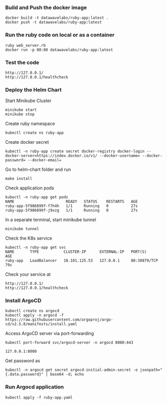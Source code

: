### Build and Push the docker image

```
docker build -t datawavelabs/ruby-app:latest .
docker push -t datawavelabs/ruby-app:latest
```

### Run the ruby code on local or as a container

```
ruby web_server.rb
docker run -p 80:80 datawavelabs/ruby-app:latest
```

### Test the code 

```
http://127.0.0.1/
http://127.0.0.1/healthcheck
```

### Deploy the Helm Chart

Start Minikube Cluster

```
minikube start
minikube stop
```

Create ruby namespace

```
kubectl create ns ruby-app
```

Create docker secret

```
kubectl -n ruby-app create secret docker-registry docker-login --docker-server=https://index.docker.io/v1/ --docker-username= --docker-password= --docker-email=
```

Go to helm-chart folder and run 

```
make install
```

Check application pods
```
kubectl -n ruby-app get pods
NAME                       READY   STATUS    RESTARTS   AGE
ruby-app-5f986899f-f7h4h   1/1     Running   0          27s
ruby-app-5f986899f-j9xzg   1/1     Running   0          27s
```

In a separate terminal, start minikube tunnel

```
minikube tunnel
```

Check the K8s service
```
kubectl -n ruby-app get svc
NAME       TYPE           CLUSTER-IP      EXTERNAL-IP   PORT(S)        AGE
ruby-app   LoadBalancer   10.101.125.53   127.0.0.1     80:30879/TCP   79s
```

Check your service at 

```
http://127.0.0.1/
http://127.0.0.1/healthcheck
```

### Install ArgoCD 

```
kubectl create ns argocd
kubectl apply -n argocd -f https://raw.githubusercontent.com/argoproj/argo-cd/v2.5.8/manifests/install.yaml
```

Access ArgoCD server via port-forwarding

```
kubectl port-forward svc/argocd-server -n argocd 8080:443
```

```
127.0.0.1:8080
```

Get password as 

```
kubectl -n argocd get secret argocd-initial-admin-secret -o jsonpath="{.data.password}" | base64 -d; echo
```

### Run Argocd application

```
kubectl apply -f ruby-app.yaml
```